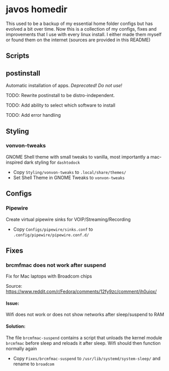# javos homedir
This used to be a backup of my essential home folder configs but has evolved a bit over time. Now this is a collection of my configs, fixes and improvements that I use with every linux install. I either made them myself or found them on the internet (sources are provided in this README)

## Scripts

## postinstall 
Automatic installation of apps. *Deprecated! Do not use!*

TODO: Rewrite postinstall to be distro-independent.

TODO: Add ability to select which software to install

TODO: Add error handling

## Styling

### vonvon-tweaks
GNOME Shell theme with small tweaks to vanilla, most importantly a mac-inspired dark styling for `dashtodock`

- Copy `Styling/vonvon-tweaks` to `.local/share/themes/`
- Set Shell Theme in GNOME Tweaks to `vonvon-tweaks`

## Configs

### Pipewire
Create virtual pipewire sinks for VOIP/Streaming/Recording

- Copy `Configs/pipewire/sinks.conf` to `.config/pipewire/pipewire.conf.d/`


## Fixes

### brcmfmac does not work after suspend
Fix for Mac laptops with Broadcom chips

Source: https://www.reddit.com/r/Fedora/comments/12fy9zc/comment/jh0uiox/

#### Issue:
Wifi does not work or does not show networks after sleep/suspend to RAM

#### Solution:
The file `brcmfmac-suspend` contains a script that unloads the kernel module `brcmfmac` before sleep and reloads it after sleep. Wifi should then function normally again 

- Copy `Fixes/brcmfmac-suspend` to `/usr/lib/systemd/system-sleep/` and rename to `broadcom`
